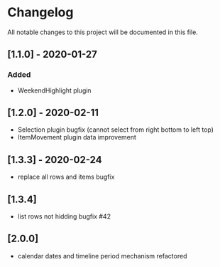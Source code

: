 # Changelog

All notable changes to this project will be documented in this file.

## [1.1.0] - 2020-01-27

### Added

- WeekendHighlight plugin

## [1.2.0] - 2020-02-11

- Selection plugin bugfix (cannot select from right bottom to left top)
- ItemMovement plugin data improvement

## [1.3.3] - 2020-02-24

- replace all rows and items bugfix

## [1.3.4]

- list rows not hidding bugfix #42

## [2.0.0]

- calendar dates and timeline period mechanism refactored
